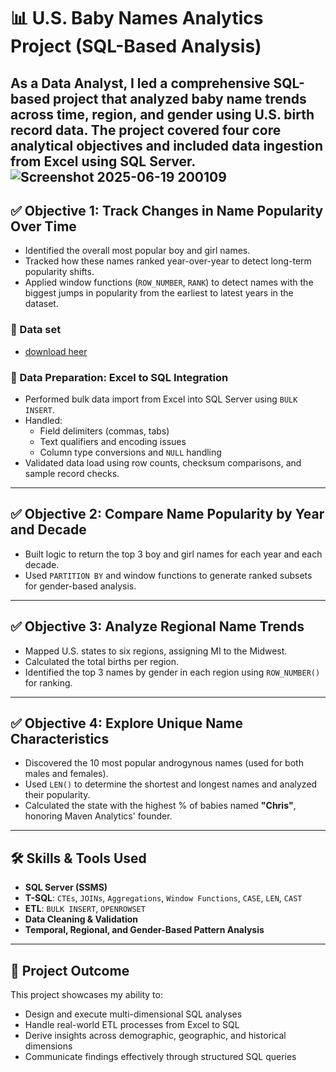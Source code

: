# 📊 U.S. Baby Names Analytics Project (SQL-Based Analysis)

As a **Data Analyst**, I led a comprehensive SQL-based project that analyzed baby name trends across time, region, and gender using U.S. birth record data. The project covered four core analytical objectives and included data ingestion from Excel using SQL Server.
![Screenshot 2025-06-19 200109](https://github.com/user-attachments/assets/74b26a98-f55c-432d-ab72-f78703ad1cf9)
---

## ✅ Objective 1: Track Changes in Name Popularity Over Time
- Identified the overall most popular boy and girl names.
- Tracked how these names ranked year-over-year to detect long-term popularity shifts.
- Applied window functions (`ROW_NUMBER`, `RANK`) to detect names with the biggest jumps in popularity from the earliest to latest years in the dataset.


### 🔄 Data set 
- [download heer](https://maven-datasets.s3.amazonaws.com/US+Baby+Names/US+Baby+Names+MySQL.zip)


### 🔄 Data Preparation: Excel to SQL Integration
- Performed bulk data import from Excel into SQL Server using `BULK INSERT`.
- Handled:
  - Field delimiters (commas, tabs)
  - Text qualifiers and encoding issues
  - Column type conversions and `NULL` handling
- Validated data load using row counts, checksum comparisons, and sample record checks.

---

## ✅ Objective 2: Compare Name Popularity by Year and Decade
- Built logic to return the top 3 boy and girl names for each year and each decade.
- Used `PARTITION BY` and window functions to generate ranked subsets for gender-based analysis.

---

## ✅ Objective 3: Analyze Regional Name Trends
- Mapped U.S. states to six regions, assigning MI to the Midwest.
- Calculated the total births per region.
- Identified the top 3 names by gender in each region using `ROW_NUMBER()` for ranking.

---

## ✅ Objective 4: Explore Unique Name Characteristics
- Discovered the 10 most popular androgynous names (used for both males and females).
- Used `LEN()` to determine the shortest and longest names and analyzed their popularity.
- Calculated the state with the highest % of babies named **"Chris"**, honoring Maven Analytics' founder.

---

## 🛠️ Skills & Tools Used
- **SQL Server (SSMS)**
- **T-SQL**: `CTEs`, `JOINs`, `Aggregations`, `Window Functions`, `CASE`, `LEN`, `CAST`
- **ETL**: `BULK INSERT`, `OPENROWSET`
- **Data Cleaning & Validation**
- **Temporal, Regional, and Gender-Based Pattern Analysis**

---

## 📌 Project Outcome
This project showcases my ability to:
- Design and execute multi-dimensional SQL analyses
- Handle real-world ETL processes from Excel to SQL
- Derive insights across demographic, geographic, and historical dimensions
- Communicate findings effectively through structured SQL queries
